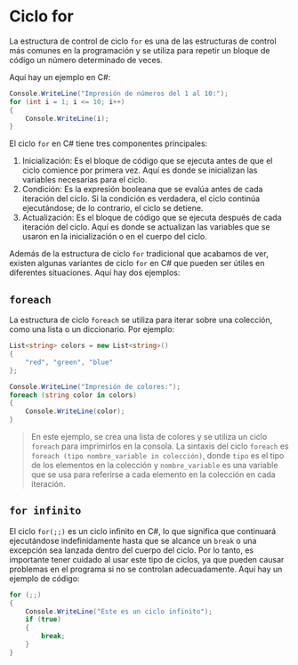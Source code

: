# Ciclo for

La estructura de control de ciclo `for` es una de las estructuras de control más comunes en la programación y se utiliza para repetir un bloque de código un número determinado de veces.

Aquí hay un ejemplo en C#:

```csharp
Console.WriteLine("Impresión de números del 1 al 10:");
for (int i = 1; i <= 10; i++)
{
    Console.WriteLine(i);
}
```

El ciclo `for` en C# tiene tres componentes principales:

1. Inicialización: Es el bloque de código que se ejecuta antes de que el ciclo comience por primera vez. Aquí es donde se inicializan las variables necesarias para el ciclo.
2. Condición: Es la expresión booleana que se evalúa antes de cada iteración del ciclo. Si la condición es verdadera, el ciclo continúa ejecutándose; de lo contrario, el ciclo se detiene.
3. Actualización: Es el bloque de código que se ejecuta después de cada iteración del ciclo. Aquí es donde se actualizan las variables que se usaron en la inicialización o en el cuerpo del ciclo.

Además de la estructura de ciclo `for` tradicional que acabamos de ver, existen algunas variantes de ciclo `for` en C# que pueden ser útiles en diferentes situaciones. Aquí hay dos ejemplos:

## `foreach`

La estructura de ciclo `foreach` se utiliza para iterar sobre una colección, como una lista o un diccionario. Por ejemplo:

```csharp
List<string> colors = new List<string>()
{
    "red", "green", "blue"
};

Console.WriteLine("Impresión de colores:");
foreach (string color in colors)
{
    Console.WriteLine(color);
}
```

> En este ejemplo, se crea una lista de colores y se utiliza un ciclo `foreach` para imprimirlos en la consola. La sintaxis del ciclo `foreach` es `foreach (tipo nombre_variable in colección)`, donde `tipo` es el tipo de los elementos en la colección y `nombre_variable` es una variable que se usa para referirse a cada elemento en la colección en cada iteración.
> 

## `for infinito`

El ciclo `for(;;)` es un ciclo infinito en C#, lo que significa que continuará ejecutándose indefinidamente hasta que se alcance un `break` o una excepción sea lanzada dentro del cuerpo del ciclo. Por lo tanto, es importante tener cuidado al usar este tipo de ciclos, ya que pueden causar problemas en el programa si no se controlan adecuadamente. Aquí hay un ejemplo de código:

```csharp
for (;;)
{
    Console.WriteLine("Este es un ciclo infinito");
    if (true)
    {
        break;
    }
}
```